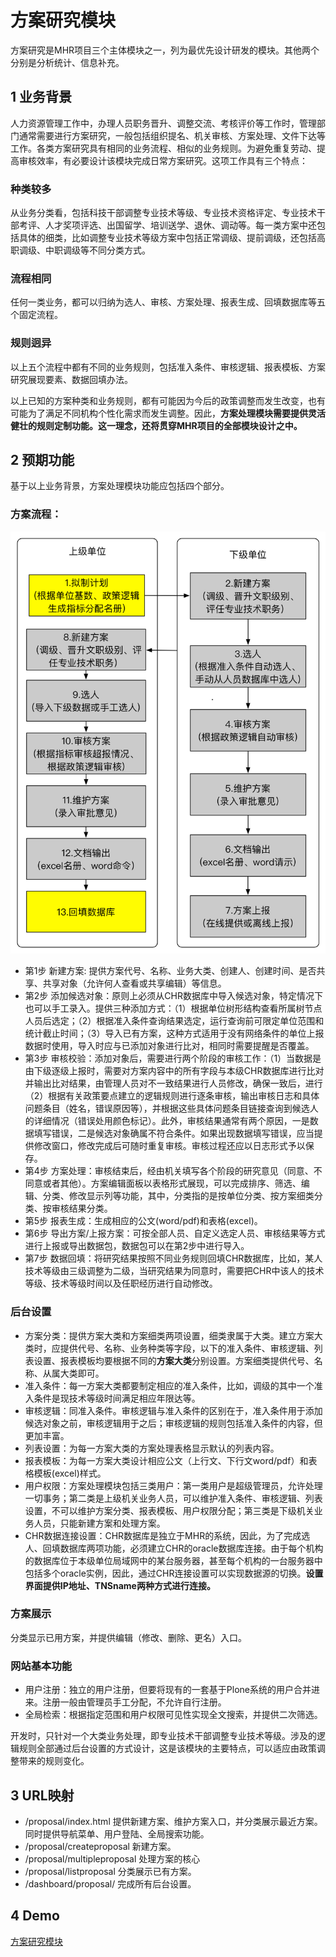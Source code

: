 # 方案研究模块
方案研究是MHR项目三个主体模块之一，列为最优先设计研发的模块。其他两个分别是分析统计、信息补充。

## 1 业务背景
人力资源管理工作中，办理人员职务晋升、调整交流、考核评价等工作时，管理部门通常需要进行方案研究，一般包括组织提名、机关审核、方案处理、文件下达等工作。各类方案研究具有相同的业务流程、相似的业务规则。为避免重复劳动、提高审核效率，有必要设计该模块完成日常方案研究。这项工作具有三个特点：

### 种类较多
从业务分类看，包括科技干部调整专业技术等级、专业技术资格评定、专业技术干部考评、人才奖项评选、出国留学、培训送学、退休、调动等。每一类方案中还包括具体的细类，比如调整专业技术等级方案中包括正常调级、提前调级，还包括高职调级、中职调级等不同分类方式。
### 流程相同
任何一类业务，都可以归纳为选人、审核、方案处理、报表生成、回填数据库等五个固定流程。
### 规则迥异
以上五个流程中都有不同的业务规则，包括准入条件、审核逻辑、报表模板、方案研究展现要素、数据回填办法。

以上已知的方案种类和业务规则，都有可能因为今后的政策调整而发生改变，也有可能为了满足不同机构个性化需求而发生调整。因此，**方案处理模块需要提供灵活健壮的规则定制功能。这一理念，还将贯穿MHR项目的全部模块设计之中。**

## 2 预期功能
基于以上业务背景，方案处理模块功能应包括四个部分。

### 方案流程：
![img](img/科技上会方案.jpg)

  * 第1步 新建方案: 提供方案代号、名称、业务大类、创建人、创建时间、是否共享、共享对象（允许何人查看或共享编辑）等信息。
  * 第2步 添加候选对象：原则上必须从CHR数据库中导入候选对象，特定情况下也可以手工录入。提供三种添加方式：（1）根据单位树形结构查看所属树节点人员后选定；（2）根据准入条件查询结果选定，运行查询前可限定单位范围和统计截止时间；（3）导入已有方案，这种方式适用于没有网络条件的单位上报数据时使用，导入时应与已添加对象进行比对，相同时需要提醒是否覆盖。
  * 第3步 审核校验：添加对象后，需要进行两个阶段的审核工作：（1）当数据是由下级逐级上报时，需要对方案内容中的所有字段与本级CHR数据库进行比对并输出比对结果，由管理人员对不一致结果进行人员修改，确保一致后，进行（2）根据有关政策要点建立的逻辑规则进行逐条审核，输出审核日志和具体问题条目（姓名，错误原因等），并根据这些具体问题条目链接查询到候选人的详细情况（错误处用颜色标记）。此外，审核结果通常有两个原因，一是数据填写错误，二是候选对象确属不符合条件。如果出现数据填写错误，应当提供修改窗口，修改完成后可随时重复审核。审核过程还应以日志形式予以保存。
  * 第4步 方案处理：审核结束后，经由机关填写各个阶段的研究意见（同意、不同意或者其他）。方案编辑面板以表格形式展现，可以完成排序、筛选、编辑、分类、修改显示列等功能，其中，分类指的是按单位分类、按方案细类分类、按审核结果分类。
  * 第5步 报表生成：生成相应的公文(word/pdf)和表格(excel)。
  * 第6步 导出方案/上报方案：可按全部人员、自定义选定人员、审核结果等方式进行上报或导出数据包，数据包可以在第2步中进行导入。
  * 第7步 数据回填：将研究结果按照不同业务规则回填CHR数据库，比如，某人技术等级由三级调整为二级，当研究结果为同意时，需要把CHR中该人的技术等级、技术等级时间以及任职经历进行自动修改。

### 后台设置

  * 方案分类：提供方案大类和方案细类两项设置，细类隶属于大类。建立方案大类时，应提供代号、名称、业务种类等字段，以下的准入条件、审核逻辑、列表设置、报表模板均要根据不同的**方案大类**分别设置。方案细类提供代号、名称、从属大类即可。
  * 准入条件：每一方案大类都要制定相应的准入条件，比如，调级的其中一个准入条件是现技术等级时间满足相应年限达等。
  * 审核逻辑：同准入条件。审核逻辑与准入条件的区别在于，准入条件用于添加候选对象之前，审核逻辑用于之后；审核逻辑的规则包括准入条件的内容，但更加丰富。
  * 列表设置：为每一方案大类的方案处理表格显示默认的列表内容。
  * 报表模板：为每一方案大类设计相应公文（上行文、下行文word/pdf）和表格模板(excel)样式。
  * 用户权限：方案处理模块包括三类用户：第一类用户是超级管理员，允许处理一切事务；第二类是上级机关业务人员，可以维护准入条件、审核逻辑、列表设置，不可以维护方案分类、报表模板、用户权限分配；第三类是下级机关业务人员，只能新建方案和处理方案。
  * CHR数据连接设置：CHR数据库是独立于MHR的系统，因此，为了完成选人、回填数据库两项功能，必须建立CHR的oracle数据库连接。由于每个机构的数据库位于本级单位局域网中的某台服务器，甚至每个机构的一台服务器中包括多个oracle实例，因此，通过CHR连接设置可以实现数据源的切换。**设置界面提供IP地址、TNSname两种方式进行连接。**

### 方案展示
分类显示已用方案，并提供编辑（修改、删除、更名）入口。
### 网站基本功能
  * 用户注册：独立的用户注册，但要将现有的一套基于Plone系统的用户合并进来。注册一般由管理员手工分配，不允许自行注册。
  * 全局检索：根据指定范围和用户权限可见性实现全文搜索，并提供二次筛选。

开发时，只针对一个大类业务处理，即专业技术干部调整专业技术等级。涉及的逻辑规则全部通过后台设置的方式设计，这是该模块的主要特点，可以适应由政策调整带来的规则变化。


## 3 URL映射
* /proposal/index.html 提供新建方案、维护方案入口，并分类展示最近方案。同时提供导航菜单、用户登陆、全局搜索功能。
* /proposal/createproposal 新建方案。
* /proposal/multipleproposal 处理方案的核心
* /proposal/listproposal 分类展示已有方案。
* /dashboard/proposal/ 完成所有后台设置。


## 4 Demo
[方案研究模块](http://123.207.161.77/proposal/index.html)
